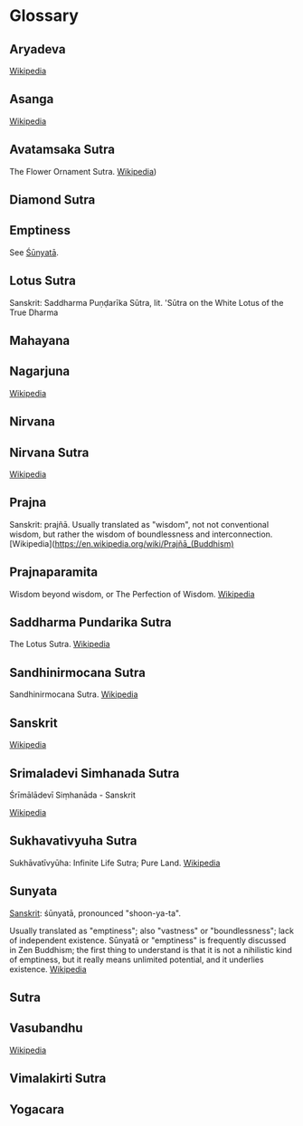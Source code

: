 # Glossary

## Aryadeva

[Wikipedia](https://en.wikipedia.org/wiki/Aryadeva)

## Asanga

[Wikipedia](https://en.wikipedia.org/wiki/Asanga)

## Avatamsaka Sutra

The Flower Ornament Sutra. [Wikipedia](https://en.wikipedia.org/wiki/Avatamsaka_Sutra))

## Diamond Sutra

## Emptiness

See [Śūnyatā](glossary#sunyata).

## Lotus Sutra

Sanskrit: Saddharma Puṇḍarīka Sūtra, lit. 'Sūtra on the White Lotus of the True Dharma

## Mahayana

## Nagarjuna

[Wikipedia](https://en.wikipedia.org/wiki/Nagarjuna)

## Nirvana


## Nirvana Sutra

[Wikipedia](glossary#nirvana-sutra)

## Prajna

Sanskrit: prajñā. Usually translated as "wisdom", not not conventional wisdom, but rather the wisdom of boundlessness and interconnection. [Wikipedia](https://en.wikipedia.org/wiki/Prajñā_(Buddhism)

## Prajnaparamita

Wisdom beyond wisdom, or The Perfection of Wisdom.
[Wikipedia](https://en.wikipedia.org/wiki/Prajnaparamita)

## Saddharma Pundarika Sutra

The Lotus Sutra. [Wikipedia](https://en.wikipedia.org/wiki/Lotus_Sutra)

## Sandhinirmocana Sutra

Sandhinirmocana Sutra. [Wikipedia](https://en.wikipedia.org/wiki/Sandhinirmocana_Sutra)

## Sanskrit

[Wikipedia](https://en.wikipedia.org/wiki/Sanskrit)

## Srimaladevi Simhanada Sutra

Śrīmālādevī Siṃhanāda - Sanskrit

[Wikipedia](https://en.wikipedia.org/wiki/Śrīmālādevī_Siṃhanāda_Sūtra)

## Sukhavativyuha Sutra

Sukhāvatīvyūha: Infinite Life Sutra; Pure Land. [Wikipedia](https://en.wikipedia.org/wiki/Longer_Sukhāvatīvyūha_Sūtra)

## Sunyata

[Sanskrit](#sanskrit): śūnyatā, pronounced "shoon-ya-ta".

Usually translated as "emptiness"; also "vastness" or "boundlessness"; lack of independent existence. Sūnyatā or "emptiness" is frequently discussed in Zen Buddhism; the first thing to understand is that it is not a nihilistic kind of emptiness, but it really means unlimited potential, and it underlies existence. [Wikipedia](https://en.wikipedia.org/wiki/Śūnyatā)

## Sutra

## Vasubandhu

[Wikipedia](https://en.wikipedia.org/wiki/Vasubandhu)

## Vimalakirti Sutra

## Yogacara

